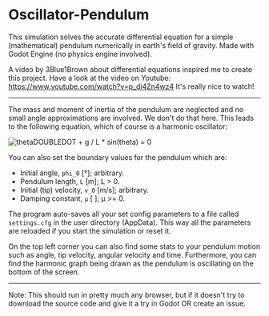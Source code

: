 # Oscillator-Pendulum

This simulation solves the accurate differential equation for a simple (mathematical) pendulum numerically in earth's field of gravity. Made with Godot Engine (no physics engine involved).

A video by 3Blue1Brown about differential equations inspired me to create this project. Have a look at the video on Youtube: https://www.youtube.com/watch?v=p_di4Zn4wz4 It's really nice to watch!

---

The mass and moment of inertia of the pendulum are neglected and no small angle approximations are involved. We don't do that here. This leads to the following equation, which of course is a harmonic oscillator:

![thetaDOUBLEDOT + g / L * sin(theta) = 0](https://wikimedia.org/api/rest_v1/media/math/render/svg/36e0d601a33a7562dfb162abd7e58859a40ccff1)

You can also set the boundary values for the pendulum which are:
* Initial angle, ``phi_0`` [°]; arbitrary.
* Pendulum length, ``L`` [m]; L > 0.
* Initial (tip) velocity, ``v_0`` [m/s]; arbitrary.
* Damping constant, ``µ`` [ ]; µ >= 0.

The program auto-saves all your set config parameters to a file called ``settings.cfg`` in the user directory (AppData). This way all the parameters are reloaded if you start the simulation or reset it.

On the top left corner you can also find some stats to your pendulum motion such as angle, tip velocity, angular velocity and time. Furthermore, you can find the harmonic graph being drawn as the pendulum is oscillating on the bottom of the screen.

---

Note: This should run in pretty much any browser, but if it doesn't try to download the source code and give it a try in Godot OR create an issue.
